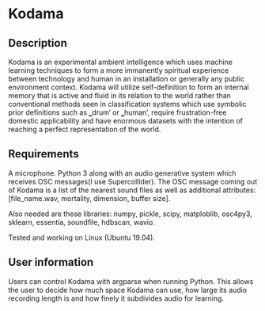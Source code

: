﻿# Kodama

## Description

Kodama is an experimental ambient intelligence which uses machine learning techniques to form a more immanently spiritual experience between technology and human in an installation or generally any public environment context. Kodama will utilize self-definition to form an internal memory that is active and fluid in its relation to the world rather than conventional methods seen in classification systems which use symbolic prior definitions such as ‗drum‘ or ‗human‘, require frustration-free domestic applicability and have enormous datasets with the intention of reaching a perfect representation of the world.

## Requirements

A microphone. Python 3 along with an audio generative system which receives OSC messages(I use Supercollider). The OSC message coming out of Kodama is a list of the nearest sound files as well as additional attributes: [file_name.wav, mortality, dimension, buffer size].

Also needed are these libraries: numpy, pickle, scipy, matploblib, osc4py3, sklearn, essentia, soundfile, hdbscan, wavio.

Tested and working on Linux (Ubuntu 19.04). 

## User information

Users can control Kodama with argparse when running Python. This allows the user to decide how much space Kodama can use, how large its audio recording length is and how finely it subdivides audio for learning. 
